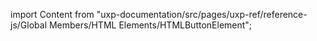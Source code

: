 
import Content from "uxp-documentation/src/pages/uxp-ref/reference-js/Global Members/HTML Elements/HTMLButtonElement";

<Content query="product=xd"/>
